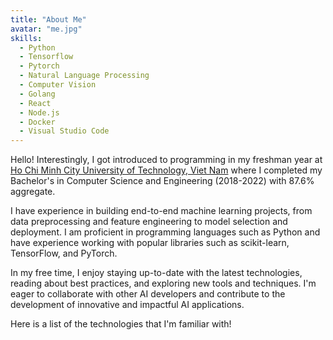 ```yaml
---
title: "About Me"
avatar: "me.jpg"
skills:
  - Python
  - Tensorflow
  - Pytorch
  - Natural Language Processing
  - Computer Vision
  - Golang
  - React
  - Node.js
  - Docker
  - Visual Studio Code
---
```


Hello! Interestingly, I got introduced to programming in my freshman year at [Ho Chi Minh City University of Technology, Viet Nam](https://hcmut.edu.vn/en) where I completed my Bachelor's in Computer Science and Engineering (2018-2022) with 87.6% aggregate.

I have experience in building end-to-end machine learning projects, from data preprocessing and feature engineering to model selection and deployment. I am proficient in programming languages such as Python and have experience working with popular libraries such as scikit-learn, TensorFlow, and PyTorch.

In my free time, I enjoy staying up-to-date with the latest technologies, reading about best practices, and exploring new tools and techniques. I'm eager to collaborate with other AI developers and contribute to the development of innovative and impactful AI applications.

Here is a list of the technologies that I'm familiar with!
